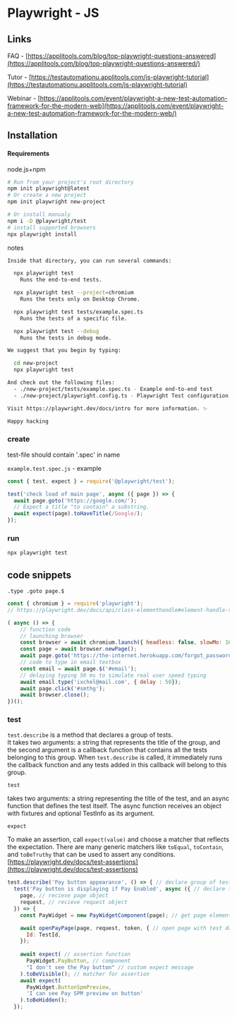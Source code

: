 # Playwright - JS

## Links

FAQ - [https://applitools.com/blog/top-playwright-questions-answered](https://applitools.com/blog/top-playwright-questions-answered/)

Tutor - [https://testautomationu.applitools.com/js-playwright-tutorial](https://testautomationu.applitools.com/js-playwright-tutorial)

Webinar - [https://applitools.com/event/playwright-a-new-test-automation-framework-for-the-modern-web](https://applitools.com/event/playwright-a-new-test-automation-framework-for-the-modern-web/)

## Installation

#### Requirements&#x20;

node.js+npm

```bash
# Run from your project's root directory
npm init playwright@latest
# Or create a new project
npm init playwright new-project

# Or install manualy 
npm i -D @playwright/test
# install supported browsers
npx playwright install
```

notes

```bash
Inside that directory, you can run several commands:

  npx playwright test
    Runs the end-to-end tests.

  npx playwright test --project=chromium
    Runs the tests only on Desktop Chrome.

  npx playwright test tests/example.spec.ts
    Runs the tests of a specific file.

  npx playwright test --debug
    Runs the tests in debug mode.

We suggest that you begin by typing:

  cd new-project
  npx playwright test

And check out the following files:
  - ./new-project/tests/example.spec.ts - Example end-to-end test
  - ./new-project/playwright.config.ts - Playwright Test configuration

Visit https://playwright.dev/docs/intro for more information. ✨

Happy hacking
```

### create

test-file should contain '.spec' in name

`example.test.spec.js` - example

```javascript
const { test, expect } = require('@playwright/test');

test('check load of main page', async ({ page }) => {
  await page.goto('https://google.com/');
  // Expect a title "to contain" a substring.
  await expect(page).toHaveTitle(/Google/);
});
```

### run

```bash
npx playwright test
```

## code snippets

`.type .goto page.$`

```javascript
const { chromium } = require('playwright');
// https://playwright.dev/docs/api/class-elementhandle#element-handle-type

( async () => {
    // function code
    // launching browser
    const browser = await chromium.launch({ headless: false, slowMo: 100});
    const page = await browser.newPage();
    await page.goto('https://the-internet.herokuapp.com/forgot_password');
    // code to type in email textbox
    const email = await page.$('#email');
    // delaying typing 50 ms to simulate real user speed typing
    await email.type('ixchel@mail.com', { delay : 50});
    await page.click('#smthg');
    await browser.close();
})();
```

### test

`test.describe` is a method that declares a group of tests. \
It takes two arguments: a string that represents the title of the group, and the second argument is a callback function that contains all the tests belonging to this group. When `test.describe` is called, it immediately runs the callback function and any tests added in this callback will belong to this group.

`test`

takes two arguments: a string representing the title of the test, and an async function that defines the test itself. The async function receives an object with fixtures and optional TestInfo as its argument.

`expect`

To make an assertion, call `expect(value)` and choose a matcher that reflects the expectation. There are many generic matchers like `toEqual`, `toContain`, and `toBeTruthy` that can be used to assert any conditions.\
[https://playwright.dev/docs/test-assertions](https://playwright.dev/docs/test-assertions)

```javascript
test.describe('Pay button appearance', () => { // declare group of tests
  test('Pay button is displaying if Pay Enabled', async ({ // declare test name
    page, // recieve page object
    request, // recieve request object
  }) => {
    const PayWidget = new PayWidgetComponent(page); // get page elements for test

    await openPayPage(page, request, token, { // open page with test data
      Id: TestId,
    });
    
    await expect( // assertion function
      PayWidget.PayButton, // component
      "I don't see the Pay button" // custom expect message
    ).toBeVisible(); // matcher for assertion 
    await expect(
      PayWidget.ButtonSpmPreview,
      'I can see Pay SPM preview on button'
    ).toBeHidden();
  });
```
